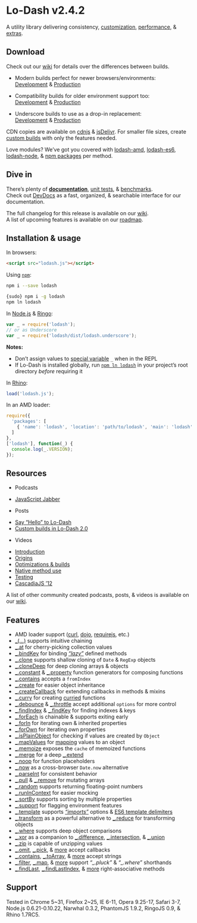 # Lo-Dash v2.4.2
A utility library delivering consistency, [customization](https://lodash.com/custom-builds), [performance](https://lodash.com/benchmarks), & [extras](https://lodash.com/#features).










































<extoc></extoc>

## Download

Check out our [wiki]([https://github.com/lodash/lodash/wiki/build-differences]) for details over the differences between builds.

* Modern builds perfect for newer browsers/environments:<br>
[Development](https://raw.github.com/lodash/lodash/2.4.2/dist/lodash.js) &
[Production](https://raw.github.com/lodash/lodash/2.4.2/dist/lodash.min.js)

* Compatibility builds for older environment support too:<br>
[Development](https://raw.github.com/lodash/lodash/2.4.2/dist/lodash.compat.js) &
[Production](https://raw.github.com/lodash/lodash/2.4.2/dist/lodash.compat.min.js)

* Underscore builds to use as a drop-in replacement:<br>
[Development](https://raw.github.com/lodash/lodash/2.4.2/dist/lodash.underscore.js) &
[Production](https://raw.github.com/lodash/lodash/2.4.2/dist/lodash.underscore.min.js)

CDN copies are available on [cdnjs](http://cdnjs.com/libraries/lodash.js/) & [jsDelivr](http://www.jsdelivr.com/#!lodash). For smaller file sizes, create [custom builds](https://lodash.com/custom-builds) with only the features needed.

Love modules? We’ve got you covered with [lodash-amd](https://npmjs.org/package/lodash-amd), [lodash-es6](https://github.com/lodash/lodash-es6), [lodash-node](https://npmjs.org/package/lodash-node), & [npm packages](https://npmjs.org/browse/keyword/lodash-modularized) per method.

## Dive in

There’s plenty of **[documentation](https://lodash.com/docs)**, [unit tests](https://lodash.com/tests), & [benchmarks](https://lodash.com/benchmarks).<br>
Check out <a href="http://devdocs.io/lodash/">DevDocs</a> as a fast, organized, & searchable interface for our documentation.

The full changelog for this release is available on our [wiki](https://github.com/lodash/lodash/wiki/Changelog).<br>
A list of upcoming features is available on our [roadmap](https://github.com/lodash/lodash/wiki/Roadmap).

## Installation & usage

In browsers:

```html
<script src="lodash.js"></script>
```

Using [`npm`](http://npmjs.org/):

```bash
npm i --save lodash

{sudo} npm i -g lodash
npm ln lodash
```

In [Node.js](http://nodejs.org/) & [Ringo](http://ringojs.org/):

```js
var _ = require('lodash');
// or as Underscore
var _ = require('lodash/dist/lodash.underscore');
```

**Notes:**
 * Don’t assign values to [special variable](http://nodejs.org/api/repl.html#repl_repl_features) `_` when in the REPL
 * If Lo-Dash is installed globally, run [`npm ln lodash`](http://blog.nodejs.org/2011/03/23/npm-1-0-global-vs-local-installation/) in your project’s root directory *before* requiring it

In [Rhino](http://www.mozilla.org/rhino/):

```js
load('lodash.js');
```

In an AMD loader:

```js
require({
  'packages': [
    { 'name': 'lodash', 'location': 'path/to/lodash', 'main': 'lodash' }
  ]
},
['lodash'], function(_) {
  console.log(_.VERSION);
});
```

## Resources

 * Podcasts
  - [JavaScript Jabber](http://javascriptjabber.com/079-jsj-lo-dash-with-john-david-dalton/)

 * Posts
  - [Say “Hello” to Lo-Dash](http://kitcambridge.be/blog/say-hello-to-lo-dash/)
  - [Custom builds in Lo-Dash 2.0](http://kitcambridge.be/blog/custom-builds-in-lo-dash-2-dot-0/)

 * Videos
  - [Introduction](https://vimeo.com/44154599)
  - [Origins](https://vimeo.com/44154600)
  - [Optimizations & builds](https://vimeo.com/44154601)
  - [Native method use](https://vimeo.com/48576012)
  - [Testing](https://vimeo.com/45865290)
  - [CascadiaJS ’12](http://www.youtube.com/watch?v=dpPy4f_SeEk)

 A list of other community created podcasts, posts, & videos is available on our [wiki](https://github.com/lodash/lodash/wiki/Resources).

## Features

 * AMD loader support ([curl](https://github.com/cujojs/curl), [dojo](http://dojotoolkit.org/), [requirejs](http://requirejs.org/), etc.)
 * [_(…)](https://lodash.com/docs#_) supports intuitive chaining
 * [_.at](https://lodash.com/docs#at) for cherry-picking collection values
 * [_.bindKey](https://lodash.com/docs#bindKey) for binding [*“lazy”*](http://michaux.ca/articles/lazy-function-definition-pattern) defined methods
 * [_.clone](https://lodash.com/docs#clone) supports shallow cloning of `Date` & `RegExp` objects
 * [_.cloneDeep](https://lodash.com/docs#cloneDeep) for deep cloning arrays & objects
 * [_.constant](https://lodash.com/docs#constant) & [_.property](https://lodash.com/docs#property) function generators for composing functions
 * [_.contains](https://lodash.com/docs#contains) accepts a `fromIndex`
 * [_.create](https://lodash.com/docs#create) for easier object inheritance
 * [_.createCallback](https://lodash.com/docs#createCallback) for extending callbacks in methods & mixins
 * [_.curry](https://lodash.com/docs#curry) for creating [curried](http://hughfdjackson.com/javascript/2013/07/06/why-curry-helps/) functions
 * [_.debounce](https://lodash.com/docs#debounce) & [_.throttle](https://lodash.com/docs#throttle) accept additional `options` for more control
 * [_.findIndex](https://lodash.com/docs#findIndex) & [_.findKey](https://lodash.com/docs#findKey) for finding indexes & keys
 * [_.forEach](https://lodash.com/docs#forEach) is chainable & supports exiting early
 * [_.forIn](https://lodash.com/docs#forIn) for iterating own & inherited properties
 * [_.forOwn](https://lodash.com/docs#forOwn) for iterating own properties
 * [_.isPlainObject](https://lodash.com/docs#isPlainObject) for checking if values are created by `Object`
 * [_.mapValues](https://lodash.com/docs#mapValues) for [mapping](https://lodash.com/docs#map) values to an object
 * [_.memoize](https://lodash.com/docs#memoize) exposes the `cache` of memoized functions
 * [_.merge](https://lodash.com/docs#merge) for a deep [_.extend](https://lodash.com/docs#extend)
 * [_.noop](https://lodash.com/docs#noop) for function placeholders
 * [_.now](https://lodash.com/docs#now) as a cross-browser `Date.now` alternative
 * [_.parseInt](https://lodash.com/docs#parseInt) for consistent behavior
 * [_.pull](https://lodash.com/docs#pull) & [_.remove](https://lodash.com/docs#remove) for mutating arrays
 * [_.random](https://lodash.com/docs#random) supports returning floating-point numbers
 * [_.runInContext](https://lodash.com/docs#runInContext) for easier mocking
 * [_.sortBy](https://lodash.com/docs#sortBy) supports sorting by multiple properties
 * [_.support](https://lodash.com/docs#support) for flagging environment features
 * [_.template](https://lodash.com/docs#template) supports [*“imports”*](https://lodash.com/docs#templateSettings_imports) options & [ES6 template delimiters](http://people.mozilla.org/~jorendorff/es6-draft.html#sec-literals-string-literals)
 * [_.transform](https://lodash.com/docs#transform) as a powerful alternative to [_.reduce](https://lodash.com/docs#reduce) for transforming objects
 * [_.where](https://lodash.com/docs#where) supports deep object comparisons
 * [_.xor](https://lodash.com/docs#xor) as a companion to [_.difference](https://lodash.com/docs#difference), [_.intersection](https://lodash.com/docs#intersection), & [_.union](https://lodash.com/docs#union)
 * [_.zip](https://lodash.com/docs#zip) is capable of unzipping values
 * [_.omit](https://lodash.com/docs#omit), [_.pick](https://lodash.com/docs#pick), &
   [more](https://lodash.com/docs "_.assign, _.clone, _.cloneDeep, _.first, _.initial, _.isEqual, _.last, _.merge, _.rest") accept callbacks
 * [_.contains](https://lodash.com/docs#contains), [_.toArray](https://lodash.com/docs#toArray), &
   [more](https://lodash.com/docs "_.at, _.countBy, _.every, _.filter, _.find, _.forEach, _.forEachRight, _.groupBy, _.invoke, _.map, _.max, _.min, _.pluck, _.reduce, _.reduceRight, _.reject, _.shuffle, _.size, _.some, _.sortBy, _.where") accept strings
 * [_.filter](https://lodash.com/docs#filter), [_.map](https://lodash.com/docs#map), &
   [more](https://lodash.com/docs "_.countBy, _.every, _.find, _.findKey, _.findLast, _.findLastIndex, _.findLastKey, _.first, _.groupBy, _.initial, _.last, _.max, _.min, _.reject, _.rest, _.some, _.sortBy, _.sortedIndex, _.uniq") support *“_.pluck”* & *“_.where”* shorthands
 * [_.findLast](https://lodash.com/docs#findLast), [_.findLastIndex](https://lodash.com/docs#findLastIndex), &
   [more](https://lodash.com/docs "_.findLastKey, _.forEachRight, _.forInRight, _.forOwnRight, _.partialRight") right-associative methods

## Support

Tested in Chrome 5~31, Firefox 2~25, IE 6-11, Opera 9.25-17, Safari 3-7, Node.js 0.6.21-0.10.22, Narwhal 0.3.2, PhantomJS 1.9.2, RingoJS 0.9, & Rhino 1.7RC5.
